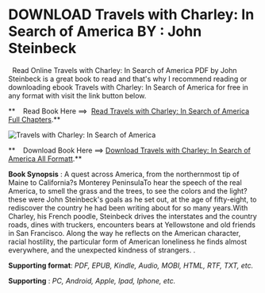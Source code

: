  **DOWNLOAD Travels with Charley: In Search of America BY : John Steinbeck**
===========================================================================

  Read Online Travels with Charley: In Search of America PDF by John Steinbeck is a great book to read and that's why I recommend reading or downloading ebook Travels with Charley: In Search of America for free in any format with visit the link button below.

**    Read Book Here ==>  [Read Travels with Charley: In Search of America Full Chapters](https://goodreadbook.site/?book=0140053204).**

![Travels with Charley: In Search of America](https://i.gr-assets.com/images/S/compressed.photo.goodreads.com/books/1532338672l/368822._SY160_.jpg)

**    Download Book Here ==> [Download Travels with Charley: In Search of America All Formatt](https://goodreadbook.site/?book=0140053204).**

**Book Synopsis** : A quest across America, from the northernmost tip of Maine to California?s Monterey PeninsulaTo hear the speech of the real America, to smell the grass and the trees, to see the colors and the light?these were John Steinbeck's goals as he set out, at the age of fifty-eight, to rediscover the country he had been writing about for so many years.With Charley, his French poodle, Steinbeck drives the interstates and the country roads, dines with truckers, encounters bears at Yellowstone and old friends in San Francisco. Along the way he reflects on the American character, racial hostility, the particular form of American loneliness he finds almost everywhere, and the unexpected kindness of strangers. .

**Supporting format**: _PDF, EPUB, Kindle, Audio, MOBI, HTML, RTF, TXT, etc._

**Supporting** : _PC, Android, Apple, Ipad, Iphone, etc._